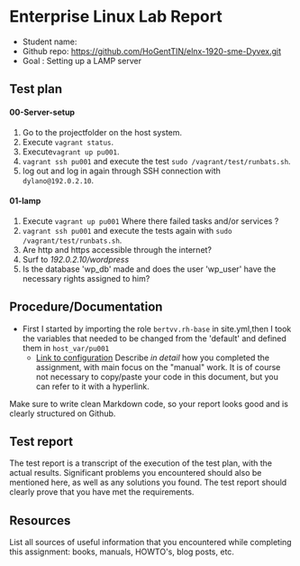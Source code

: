 # Enterprise Linux Lab Report

- Student name: 
- Github repo: <https://github.com/HoGentTIN/elnx-1920-sme-Dyvex.git>
- Goal : Setting up a LAMP server

## Test plan
  #### 00-Server-setup
  1. Go to the projectfolder  on the host system.
  2. Execute `vagrant status`.
  3. Execute`vagrant up pu001`.
  4. `vagrant ssh pu001` and execute the test `sudo /vagrant/test/runbats.sh`.
  5. log out and log in again through SSH connection with `dylano@192.0.2.10`.
  #### 01-lamp
  1. Execute `vagrant up pu001` Where there failed tasks and/or services ?
  2. `vagrant ssh pu001` and execute the tests again with `sudo /vagrant/test/runbats.sh`.
  3. Are http and https accessible through the internet?
  4. Surf to *192.0.2.10/wordpress*
  5. Is the database 'wp_db' made and does the user 'wp_user' have the necessary rights assigned to him?
  
## Procedure/Documentation
   - First I started by importing the role `bertvv.rh-base` in site.yml,then I took the variables that needed to be changed from the 'default' and defined them in `host_var/pu001`
      * [Link to configuration](https://github.com/HoGentTIN/elnx-1920-sme-Dyvex/blob/master/ansible/host_vars/pu001.yml)
Describe *in detail* how you completed the assignment, with main focus on the "manual" work. It is of course not necessary to copy/paste your code in this document, but you can refer to it with a hyperlink.

Make sure to write clean Markdown code, so your report looks good and is clearly structured on Github.

## Test report
The test report is a transcript of the execution of the test plan, with the actual results. Significant problems you encountered should also be mentioned here, as well as any solutions you found. The test report should clearly prove that you have met the requirements.

## Resources

List all sources of useful information that you encountered while completing this assignment: books, manuals, HOWTO's, blog posts, etc.
